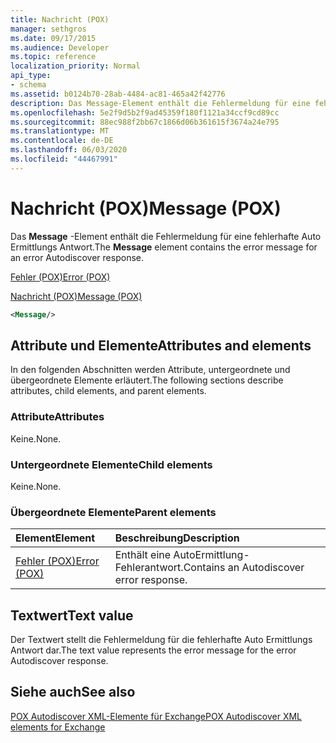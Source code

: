 ```yaml
---
title: Nachricht (POX)
manager: sethgros
ms.date: 09/17/2015
ms.audience: Developer
ms.topic: reference
localization_priority: Normal
api_type:
- schema
ms.assetid: b0124b70-28ab-4484-ac81-465a42f42776
description: Das Message-Element enthält die Fehlermeldung für eine fehlerhafte Auto Ermittlungs Antwort.
ms.openlocfilehash: 5e2f9d5b2f9ad45359f180f1121a34ccf9cd89cc
ms.sourcegitcommit: 88ec988f2bb67c1866d06b361615f3674a24e795
ms.translationtype: MT
ms.contentlocale: de-DE
ms.lasthandoff: 06/03/2020
ms.locfileid: "44467991"
---
```

# <a name="message-pox"></a><span data-ttu-id="8e673-103">Nachricht (POX)</span><span class="sxs-lookup"><span data-stu-id="8e673-103">Message (POX)</span></span>

<span data-ttu-id="8e673-104">Das **Message** -Element enthält die Fehlermeldung für eine fehlerhafte Auto Ermittlungs Antwort.</span><span class="sxs-lookup"><span data-stu-id="8e673-104">The **Message** element contains the error message for an error Autodiscover response.</span></span> 
  
[<span data-ttu-id="8e673-105">Fehler (POX)</span><span class="sxs-lookup"><span data-stu-id="8e673-105">Error (POX)</span></span>](error-pox.md)
  
[<span data-ttu-id="8e673-106">Nachricht (POX)</span><span class="sxs-lookup"><span data-stu-id="8e673-106">Message (POX)</span></span>](message-pox.md)
  
```xml
<Message/>
```

## <a name="attributes-and-elements"></a><span data-ttu-id="8e673-107">Attribute und Elemente</span><span class="sxs-lookup"><span data-stu-id="8e673-107">Attributes and elements</span></span>

<span data-ttu-id="8e673-108">In den folgenden Abschnitten werden Attribute, untergeordnete und übergeordnete Elemente erläutert.</span><span class="sxs-lookup"><span data-stu-id="8e673-108">The following sections describe attributes, child elements, and parent elements.</span></span>
  
### <a name="attributes"></a><span data-ttu-id="8e673-109">Attribute</span><span class="sxs-lookup"><span data-stu-id="8e673-109">Attributes</span></span>

<span data-ttu-id="8e673-110">Keine.</span><span class="sxs-lookup"><span data-stu-id="8e673-110">None.</span></span>
  
### <a name="child-elements"></a><span data-ttu-id="8e673-111">Untergeordnete Elemente</span><span class="sxs-lookup"><span data-stu-id="8e673-111">Child elements</span></span>

<span data-ttu-id="8e673-112">Keine.</span><span class="sxs-lookup"><span data-stu-id="8e673-112">None.</span></span>
  
### <a name="parent-elements"></a><span data-ttu-id="8e673-113">Übergeordnete Elemente</span><span class="sxs-lookup"><span data-stu-id="8e673-113">Parent elements</span></span>

|<span data-ttu-id="8e673-114">**Element**</span><span class="sxs-lookup"><span data-stu-id="8e673-114">**Element**</span></span>|<span data-ttu-id="8e673-115">**Beschreibung**</span><span class="sxs-lookup"><span data-stu-id="8e673-115">**Description**</span></span>|
|:-----|:-----|
|[<span data-ttu-id="8e673-116">Fehler (POX)</span><span class="sxs-lookup"><span data-stu-id="8e673-116">Error (POX)</span></span>](error-pox.md) <br/> |<span data-ttu-id="8e673-117">Enthält eine AutoErmittlung-Fehlerantwort.</span><span class="sxs-lookup"><span data-stu-id="8e673-117">Contains an Autodiscover error response.</span></span>  <br/> |
   
## <a name="text-value"></a><span data-ttu-id="8e673-118">Textwert</span><span class="sxs-lookup"><span data-stu-id="8e673-118">Text value</span></span>

<span data-ttu-id="8e673-119">Der Textwert stellt die Fehlermeldung für die fehlerhafte Auto Ermittlungs Antwort dar.</span><span class="sxs-lookup"><span data-stu-id="8e673-119">The text value represents the error message for the error Autodiscover response.</span></span>
  
## <a name="see-also"></a><span data-ttu-id="8e673-120">Siehe auch</span><span class="sxs-lookup"><span data-stu-id="8e673-120">See also</span></span>



[<span data-ttu-id="8e673-121">POX Autodiscover XML-Elemente für Exchange</span><span class="sxs-lookup"><span data-stu-id="8e673-121">POX Autodiscover XML elements for Exchange</span></span>](pox-autodiscover-xml-elements-for-exchange.md)

